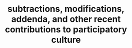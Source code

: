 ---
ee_id_show: '198'
title: subtractions, modifications, addenda, and other recent contributions to participatory
  culture
url: subtractions-modifications-addenda-and-other-recent-contributions-to-partic
live_url:
year: '2006'
venue: Team Gallery
state_country: New York
type:
dates:
wwwnews:
wwweblast:
pitch: "​Show that wz about re-using content / techniques. "
ps:
layout: shows
---